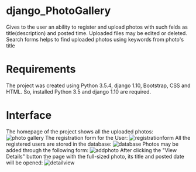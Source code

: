 # django_PhotoGallery
Gives to the user an ability to register and upload photos with such felds as title(description) and posted time. Uploaded files may be edited or deleted. Search forms helps to find uploaded photos using keywords from photo's title
# Requirements
The project was created using Python 3.5.4, django 1.10, Bootstrap, CSS and HTML. So, installed Python 3.5 and django 1.10 are required.
# Interface

The homepage of the project shows all the uploaded photos:
![photo gallery](https://cloud.githubusercontent.com/assets/24638220/21531054/53ea6a82-cd6f-11e6-877b-ce80b68dc18d.jpg)
The registration form for the User:
![registrationform](https://cloud.githubusercontent.com/assets/24638220/21531056/56e3677a-cd6f-11e6-86d3-52cf0204fbc2.jpg)
All the registered users are stored in the database:
![database](https://cloud.githubusercontent.com/assets/24638220/21531060/5de4fb56-cd6f-11e6-8b98-5d0b0208ea4c.jpg)
Photos may be added through the following form:
![addphoto](https://cloud.githubusercontent.com/assets/24638220/21531058/5b0a4724-cd6f-11e6-939e-c1a5e7769d14.jpg)
After clicking the "View Details" button the page with the full-sized photo, its title and posted date will be opened:
![detailview](https://cloud.githubusercontent.com/assets/24638220/21531057/587cf3e4-cd6f-11e6-8e0d-42667d87eae1.jpg)

